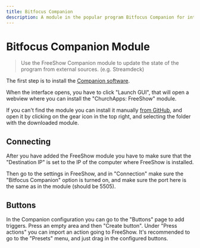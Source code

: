 ```yaml
---
title: Bitfocus Companion
description: A module in the popular program Bitfocus Companion for integration and controlling from external sources.
---
```


# Bitfocus Companion Module

> Use the FreeShow Companion module to update the state of the program from external sources. (e.g. Streamdeck)

The first step is to install the [Companion software](https://bitfocus.io/companion).

When the interface opens, you have to click "Launch GUI", that will open a webview where you can install the "ChurchApps: FreeShow" module.

If you can't find the module you can install it manually [from GitHub](https://github.com/vassbo/churchapps-freeshow), and open it by clicking on the gear icon in the top right, and selecting the folder with the downloaded module.

## Connecting

After you have added the FreeShow module you have to make sure that the "Destination IP" is set to the IP of the computer where FreeShow is installed.

Then go to the settings in FreeShow, and in "Connection" make sure the "Bitfocus Companion" option is turned on, and make sure the port here is the same as in the module (should be 5505).

## Buttons

In the Companion configuration you can go to the "Buttons" page to add triggers. Press an empty area and then "Create button". Under "Press actions" you can import an action going to FreeShow. It's recommended to go to the "Presets" menu, and just drag in the configured buttons.
